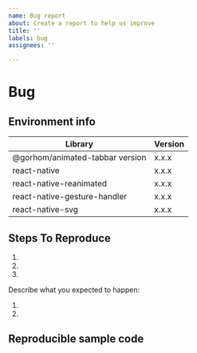 ```yaml
---
name: Bug report
about: Create a report to help us improve
title: ''
labels: bug
assignees: ''

---
```


# Bug

<!--
  Please provide a clear and concise description of what the bug is.
  Include screenshots or gifs if needed.
  Please test using the latest release of the library, as maybe your bug has been already fixed.
  If the library has multiple install methods, describe installation method (e.g., pod, not pod, with jetifier etc).

  **Please note that issues that do not follow the template may be closed.**
-->

## Environment info

<!--
  Please provide the version of the libraries below.
-->

| Library                         | Version |
| ------------------------------- | ------- |
| @gorhom/animated-tabbar version | x.x.x   |
| react-native                    | x.x.x   |
| react-native-reanimated         | x.x.x   |
| react-native-gesture-handler    | x.x.x   |
| react-native-svg                | x.x.x   |

## Steps To Reproduce

<!--
- You must provide a clear list of steps and code to reproduce the problem.
- Keep the code reproducing the bug as simple as possible, with the minimum amount of code required to reproduce the issue. See https://stackoverflow.com/help/mcve.
- Either re-create the bug using the repository's example app or link to a GitHub repository with code that reproduces the bug.
- Explain the steps we need to take to reproduce the issue:
-->

1.
2.
3. 

Describe what you expected to happen:

1.
2.

## Reproducible sample code

<!--
 Please add minimal runnable repro as explained above so that the bug can be tested in isolation.
-->
